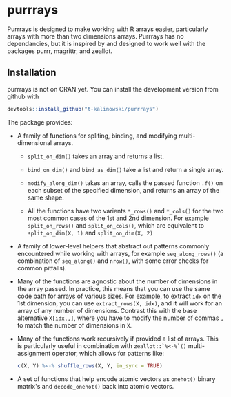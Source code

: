 
<!-- README.md is generated from README.Rmd. Please edit that file -->
purrrays
========

Purrrays is designed to make working with R arrays easier, particularly arrays with more than two dimensions arrays. Purrrays has no dependancies, but it is inspired by and designed to work well with the packages purrr, magrittr, and zeallot.

Installation
------------

purrrays is not on CRAN yet. You can install the development version from github with

``` r
devtools::install_github("t-kalinowski/purrrays")
```

The package provides:

-   A family of functions for spliting, binding, and modifying multi-dimensional arrays.

    -   `split_on_dim()` takes an array and returns a list.

    -   `bind_on_dim()` and `bind_as_dim()` take a list and return a single array.

    -   `modify_along_dim()` takes an array, calls the passed function `.f()` on each subset of the specified dimension, and returns an array of the same shape.

    -   All the functions have two varients `*_rows()` and `*_cols()` for the two most common cases of the 1st and 2nd dimension. For example `split_on_rows()` and `split_on_cols()`, which are equivalent to `split_on_dim(X, 1)` and `split_on_dim(X, 2)`

-   A family of lower-level helpers that abstract out patterns commonly encountered while working with arrays, for example `seq_along_rows()` (a combination of `seq_along()` and `nrow()`, with some error checks for common pitfalls).

-   Many of the functions are agnostic about the number of dimensions in the array passed. In practice, this means that you can use the same code path for arrays of various sizes. For example, to extract `idx` on the 1st dimension, you can use `extract_rows(X, idx)`, and it will work for an array of any number of dimensions. Contrast this with the base alternative `X[idx,,]`, where you have to modify the number of commas `,` to match the number of dimensions in `X`.

-   Many of the functions work recursively if provided a list of arrays. This is particularly useful in combination with `` zeallot::`%<-%`() `` multi-assignment operator, which allows for patterns like:

    ``` r
    c(X, Y) %<-% shuffle_rows(X, Y, in_sync = TRUE)
    ```

-   A set of functions that help encode atomic vectors as `onehot()` binary matrix's and `decode_onehot()` back into atomic vectors.

